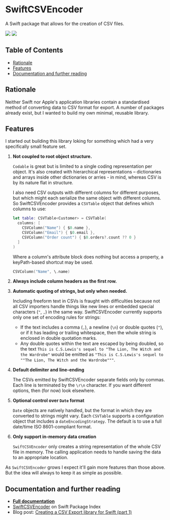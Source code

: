 # SwiftCSVEncoder

A Swift package that allows for the creation of CSV files.

[![](https://img.shields.io/endpoint?url=https%3A%2F%2Fswiftpackageindex.com%2Fapi%2Fpackages%2Fscottmatthewman%2Fswiftcsvencoder%2Fbadge%3Ftype%3Dswift-versions)](https://swiftpackageindex.com/scottmatthewman/swiftcsvencoder) [![](https://img.shields.io/endpoint?url=https%3A%2F%2Fswiftpackageindex.com%2Fapi%2Fpackages%2Fscottmatthewman%2Fswiftcsvencoder%2Fbadge%3Ftype%3Dplatforms)](https://swiftpackageindex.com/scottmatthewman/swiftcsvencoder)

## Table of Contents

- [Rationale](#rationale)
- [Features](#features)
- [Documentation and further reading](#documentation-and-further-reading)

## Rationale

Neither Swift nor Apple's application libraries contain a standardised method of converting data to CSV format for export. A number of packages already exist, but I wanted to build my own minimal, reusable library.

## Features

I started out building this library loking for something which had a very specifically small feature set.

1. **Not coupled to root object structure.**

   `Codable` is great but is limited to a single coding representation per object. It's also created with hierarchical representations – dictionaries and arrays inside other dictionaries or arries - in mind, whereas CSV is by its nature flat in structure.
   
    I also need CSV outputs with different columns for different purposes, but which might each serialize the same object with different columns. So SwiftCSVEncoder provides a `CSVTable` object that defines which columns to use:

   ```swift
   let table: CSVTable<Customer> = CSVTable(
     columns: [
       CSVColumn("Name") { $0.name },
       CSVColumn("Email") { $0.email },
       CSVColumn("Order count") { $0.orders?.count ?? 0 }
     ]
   )
   ```

   Where a column's attribute block does nothing but access a property, a keyPath-based shortcut may be used.

   ```swift
   CSVColumn("Name", \.name)
   ```

2. **Always include column headers as the first row.**

3. **Automatic quoting of strings, but only when needed.**

   Including freeform text in CSVs is fraught with difficulties because not all CSV importers handle things like new lines or embedded special characters (`"`, `,`) in the same way. SwiftCSVEncoder currently supports only one set of encoding rules for strings:

   * If the text includes a comma (`,`), a newline (`\n`) or double quotes (`"`), or if it has leading or trailing whitespace, then the whole string is enclosed in double quotation marks.
   * Any double quotes within the text are escaped by being doubled, so the text `This is C.S.Lewis's sequel to "The Lion, The Witch and the Wardrobe"` would be emitted as `"This is C.S.Lewis's sequel to ""The Lion, The Witch and the Wardrobe"""`.

4. **Default delimiter and line-ending**

   The CSVs emitted by SwiftCSVEncoder separate fields only by commas. Each line is terminated by the `\r\n` character. If you want different options, then (for now) look elsewhere.

5. **Optional control over `Date` format**

   `Date` objects are natively handled, but the format in which they are converted to strings might vary. Each `CSVTable` supports a configuration object that includes a `dateEncodingStrategy`. The default is to use a full date/time ISO 8601-compliant format.

6. **Only support in-memory data creation**

   `SwiftCSVEncoder` only creates a string representation of the whole CSV file in memory. The calling application needs to handle saving the data to an appropriate location.

As `SwiftCSVEncoder` grows I expect it'll gain more features than those above. But the idea will always to keep it as simple as possible.

## Documentation and further reading

* **[Full documentation](https://swiftpackageindex.com/scottmatthewman/swiftcsvencoder/documentation/swiftcsvencoder)**
* [SwiftCSVEncoder](https://swiftpackageindex.com/scottmatthewman/swiftcsvencoder) on Swift Package Index
* Blog post: [Creating a CSV Export library for Swift (part 1)](https://matthewman.net/posts/creating-csv-library-for-swift)

